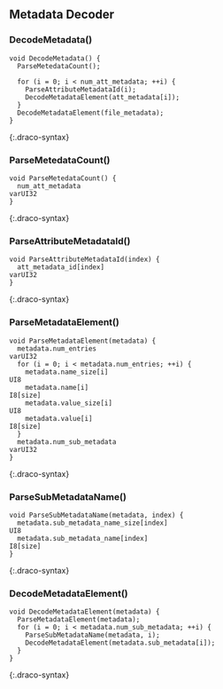 ## Metadata Decoder

### DecodeMetadata()

~~~~~
void DecodeMetadata() {
  ParseMetedataCount();

  for (i = 0; i < num_att_metadata; ++i) {
    ParseAttributeMetadataId(i);
    DecodeMetadataElement(att_metadata[i]);
  }
  DecodeMetadataElement(file_metadata);
}
~~~~~
{:.draco-syntax}


### ParseMetedataCount()

~~~~~
void ParseMetedataCount() {
  num_att_metadata                                                                    varUI32
}
~~~~~
{:.draco-syntax}


### ParseAttributeMetadataId()

~~~~~
void ParseAttributeMetadataId(index) {
  att_metadata_id[index]                                                              varUI32
}
~~~~~
{:.draco-syntax}


### ParseMetadataElement()

~~~~~
void ParseMetadataElement(metadata) {
  metadata.num_entries                                                                varUI32
  for (i = 0; i < metadata.num_entries; ++i) {
    metadata.name_size[i]                                                             UI8
    metadata.name[i]                                                                  I8[size]
    metadata.value_size[i]                                                            UI8
    metadata.value[i]                                                                 I8[size]
  }
  metadata.num_sub_metadata                                                           varUI32
}
~~~~~
{:.draco-syntax}


### ParseSubMetadataName()

~~~~~
void ParseSubMetadataName(metadata, index) {
  metadata.sub_metadata_name_size[index]                                              UI8
  metadata.sub_metadata_name[index]                                                   I8[size]
}
~~~~~
{:.draco-syntax}


### DecodeMetadataElement()

~~~~~
void DecodeMetadataElement(metadata) {
  ParseMetadataElement(metadata);
  for (i = 0; i < metadata.num_sub_metadata; ++i) {
    ParseSubMetadataName(metadata, i);
    DecodeMetadataElement(metadata.sub_metadata[i]);
  }
}
~~~~~
{:.draco-syntax}
